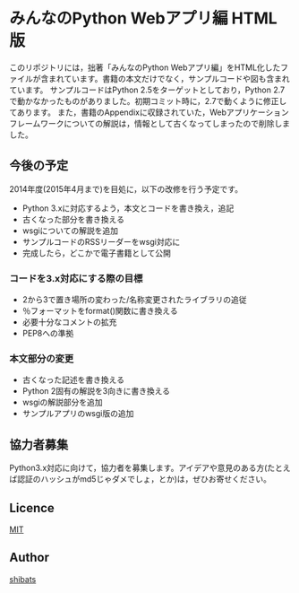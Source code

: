 みんなのPython Webアプリ編 HTML版
=====================================
このリポジトリには，拙著「みんなのPython Webアプリ編」をHTML化したファイルが含まれています。書籍の本文だけでなく，サンプルコードや図も含まれています。
サンプルコードはPython 2.5をターゲットとしており，Python 2.7で動かなかったものがありました。初期コミット時に，2.7で動くように修正してあります。
また，書籍のAppendixに収録されていた，Webアプリケーションフレームワークについての解説は，情報として古くなってしまったので削除しました。
## 今後の予定
2014年度(2015年4月まで)を目処に，以下の改修を行う予定です。
+ Python 3.xに対応するよう，本文とコードを書き換え，追記
+ 古くなった部分を書き換える
+ wsgiについての解説を追加
+ サンプルコードのRSSリーダーをwsgi対応に
+ 完成したら，どこかで電子書籍として公開

### コードを3.x対応にする際の目標
+ 2から3で置き場所の変わった/名称変更されたライブラリの追従
+ ％フォーマットをformat()関数に書き換える
+ 必要十分なコメントの拡充
+ PEP8への準拠

### 本文部分の変更
+ 古くなった記述を書き換える
+ Python 2固有の解説を3向きに書き換える
+ wsgiの解説部分を追加
+ サンプルアプリのwsgi版の追加

## 協力者募集
Python3.x対応に向けて，協力者を募集します。アイデアや意見のある方(たとえば認証のハッシュがmd5じゃダメでしょ，とか)は，ぜひお寄せください。
## Licence
[MIT](https://github.com/tcnksm/tool/blob/master/LICENCE)
## Author
[shibats](https://github.com/shibats)
